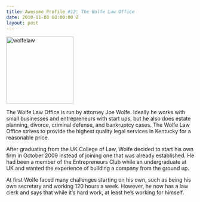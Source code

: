 ```yaml
---
title: Awesome Profile #12: The Wolfe Law Office
date: 2010-11-08 00:00:00 Z
layout: post
---
```

 
<p><img alt="wolfelaw" src="http://www.lexingtonkylawfirm.com/_assets/joe-wolfe.jpg" width="180"/></p>
<p>The Wolfe Law Office is run by attorney Joe Wolfe. Ideally he works with small businesses and entrepreneurs with start ups, but he also does estate planning, divorce, criminal defense, and bankruptcy cases. The Wolfe Law Office strives to provide the highest quality legal services in Kentucky for a reasonable price.</p>
<p>After graduating from the UK College of Law, Wolfe decided to start his own firm in October 2009 instead of joining one that was already established. He had been a member of the Entrepreneurs Club while an undergraduate at UK and wanted the experience of building a company from the ground up.</p>
<p>At first Wolfe faced many challenges starting on his own, such as being his own secretary and working 120 hours a week. However, he now has a law clerk and says that while it&rsquo;s hard work, at least he&rsquo;s working for himself.</p>
